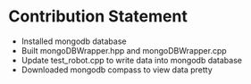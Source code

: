 # Contribution Statement

- Installed mongodb database
- Built mongoDBWrapper.hpp and mongoDBWrapper.cpp
- Update test_robot.cpp to write data into mongodb database
- Downloaded mongodb compass to view data pretty